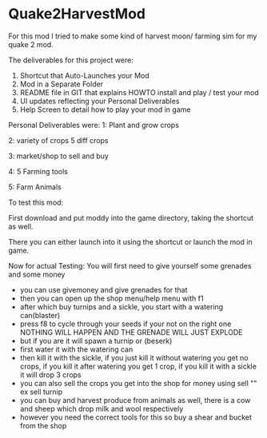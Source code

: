 # Quake2HarvestMod
For this mod I tried to make some kind of harvest moon/ farming sim for my quake 2 mod.

The deliverables for this project were:
  1.  Shortcut that Auto-Launches your Mod
  2.  Mod in a Separate Folder
  3.  README file in GIT that explains HOWTO install and play / test your mod
  4.  UI updates reflecting your Personal Deliverables
  5.  Help Screen to detail how to play your mod in game

Personal Deliverables were:
1: Plant and grow crops

2: variety of crops 5 diff crops

3: market/shop to sell and buy

4: 5 Farming tools

5: Farm Animals


To test this mod:

First download and put moddy into the game directory, taking the shortcut as well.

There you can either launch into it using the shortcut or launch the mod in game.

Now for actual Testing:
You will first need to give yourself some grenades and some money
- you can use givemoney and give grenades for that
- then you can open up the shop menu/help menu with f1
- after which buy turnips and a sickle, you start with a watering can(blaster)
- press f8 to cycle through your seeds if your not on the right one NOTHING WILL HAPPEN AND THE GRENADE WILL JUST EXPLODE
- but if you are it will spawn a turnip or (beserk)
- first water it with the watering can
- then kill it with the sickle, if you just kill it without watering you get no crops, if you kill it after watering you get 1 crop, if you kill it with a sickle it will drop 3 crops
- you can also sell the crops you get into the shop for money using sell "" ex sell turnip
- you can buy and harvest produce from animals as well, there is a cow and sheep which drop milk and wool respectively
- however you need the correct tools for this so buy a shear and bucket from the shop
